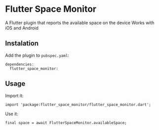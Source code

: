 # Flutter Space Monitor

A Flutter plugin that reports the available space on the device
Works with iOS and Android

## Instalation

Add the plugin to `pubspec.yaml`:
```
dependencies:
  flutter_space_monitor:
```

## Usage

Import it:

```
import 'package:flutter_space_monitor/flutter_space_monitor.dart';
```

Use it:

```
final space = await FlutterSpaceMonitor.availableSpace;
```
